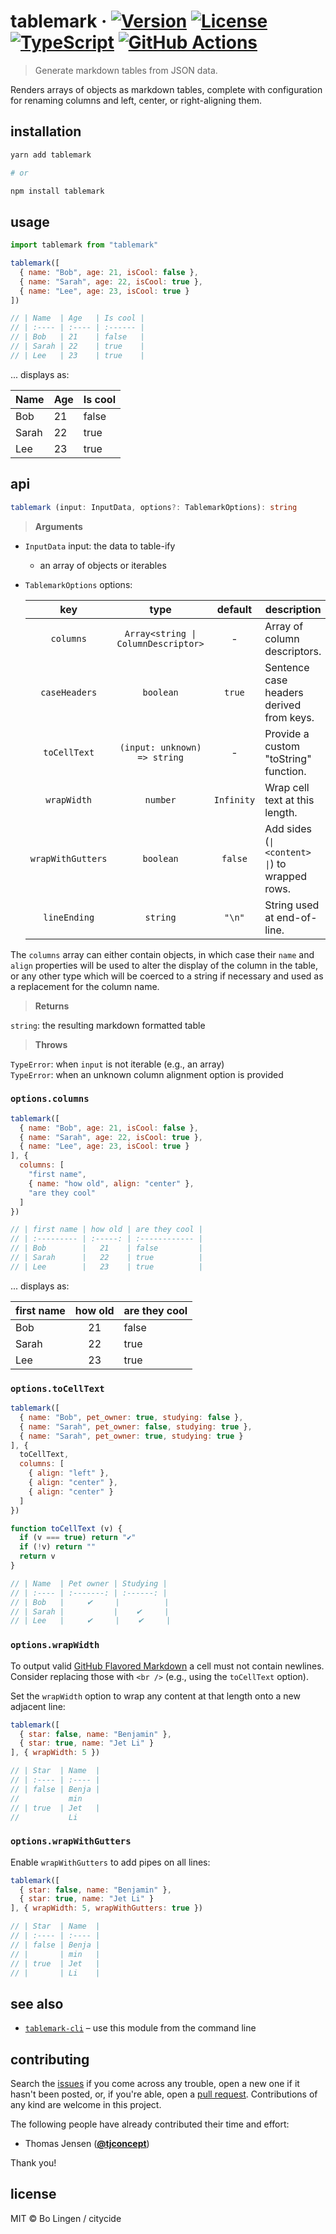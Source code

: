 # tablemark &middot; [![Version](https://flat.badgen.net/npm/v/tablemark)](https://www.npmjs.com/package/tablemark) [![License](https://flat.badgen.net/npm/license/tablemark)](https://www.npmjs.com/package/tablemark) [![TypeScript](https://flat.badgen.net/badge/written%20in/TypeScript/294E80)](http://www.typescriptlang.org/docs/handbook/typescript-in-5-minutes.html) [![GitHub Actions](https://flat.badgen.net/github/checks/citycide/tablemark)](https://github.com/citycide/tablemark/actions)

> Generate markdown tables from JSON data.

Renders arrays of objects as markdown tables, complete with configuration
for renaming columns and left, center, or right-aligning them.

## installation

```sh
yarn add tablemark

# or

npm install tablemark
```

## usage

```js
import tablemark from "tablemark"
```

```js
tablemark([
  { name: "Bob", age: 21, isCool: false },
  { name: "Sarah", age: 22, isCool: true },
  { name: "Lee", age: 23, isCool: true }
])

// | Name  | Age   | Is cool |
// | :---- | :---- | :------ |
// | Bob   | 21    | false   |
// | Sarah | 22    | true    |
// | Lee   | 23    | true    |
```

... displays as:

| Name  | Age   | Is cool |
| :---- | :---- | :------ |
| Bob   | 21    | false   |
| Sarah | 22    | true    |
| Lee   | 23    | true    |

## api

```ts
tablemark (input: InputData, options?: TablemarkOptions): string
```

> **Arguments**

* `InputData` input: the data to table-ify
  * an array of objects or iterables
* `TablemarkOptions` options:

  | key            | type         | default    | description                                    |
  | :------------: | :----------: | :--------: | ---------------------------------------------- |
  | `columns`      | `Array<string \| ColumnDescriptor>` | - | Array of column descriptors.                    |
  | `caseHeaders`  | `boolean`    | `true`     | Sentence case headers derived from keys.       |
  | `toCellText`    | `(input: unknown) => string` | - | Provide a custom "toString" function.       |
  | `wrapWidth`   | `number`     | `Infinity` | Wrap cell text at this length.                     |
  | `wrapWithGutters` | `boolean`    | `false`    | Add sides (`\| <content> \|`) to wrapped rows. |
  | `lineEnding` | `string` | `"\n"` | String used at end-of-line. |

The `columns` array can either contain objects, in which case their
`name` and `align` properties will be used to alter the display of
the column in the table, or any other type which will be coerced
to a string if necessary and used as a replacement for the column
name.

> **Returns**

`string`: the resulting markdown formatted table

> **Throws**

`TypeError`: when `input` is not iterable (e.g., an array)<br />
`TypeError`: when an unknown column alignment option is provided

### `options.columns`

```js
tablemark([
  { name: "Bob", age: 21, isCool: false },
  { name: "Sarah", age: 22, isCool: true },
  { name: "Lee", age: 23, isCool: true }
], {
  columns: [
    "first name",
    { name: "how old", align: "center" },
    "are they cool"
  ]
})

// | first name | how old | are they cool |
// | :--------- | :-----: | :------------ |
// | Bob        |   21    | false         |
// | Sarah      |   22    | true          |
// | Lee        |   23    | true          |
```

... displays as:

| first name | how old | are they cool |
| :--------- | :-----: | :------------ |
| Bob        |   21    | false         |
| Sarah      |   22    | true          |
| Lee        |   23    | true          |

### `options.toCellText`

```js
tablemark([
  { name: "Bob", pet_owner: true, studying: false },
  { name: "Sarah", pet_owner: false, studying: true },
  { name: "Sarah", pet_owner: true, studying: true }
], {
  toCellText,
  columns: [
    { align: "left" },
    { align: "center" },
    { align: "center" }
  ]
})

function toCellText (v) {
  if (v === true) return "✔"
  if (!v) return ""
  return v
}

// | Name  | Pet owner | Studying |
// | :---- | :-------: | :------: |
// | Bob   |     ✔︎     |          |
// | Sarah |           |    ✔     |
// | Lee   |     ✔     |    ✔     |
```

### `options.wrapWidth`

To output valid [GitHub Flavored Markdown](https://github.github.com/gfm/) a
cell must not contain newlines. Consider replacing those with `<br />` (e.g.,
using the `toCellText` option).

Set the `wrapWidth` option to wrap any content at that length onto a new
adjacent line:

```js
tablemark([
  { star: false, name: "Benjamin" },
  { star: true, name: "Jet Li" }
], { wrapWidth: 5 })

// | Star  | Name  |
// | :---- | :---- |
// | false | Benja |
//           min
// | true  | Jet   |
//           Li
```

### `options.wrapWithGutters`

Enable `wrapWithGutters` to add pipes on all lines:

```js
tablemark([
  { star: false, name: "Benjamin" },
  { star: true, name: "Jet Li" }
], { wrapWidth: 5, wrapWithGutters: true })

// | Star  | Name  |
// | :---- | :---- |
// | false | Benja |
// |       | min   |
// | true  | Jet   |
// |       | Li    |
```

## see also

* [`tablemark-cli`](https://github.com/citycide/tablemark-cli) &ndash; use this module from the command line

## contributing

Search the [issues](https://github.com/citycide/tablemark) if you come
across any trouble, open a new one if it hasn't been posted, or, if you're
able, open a [pull request](https://help.github.com/articles/about-pull-requests/).
Contributions of any kind are welcome in this project.

The following people have already contributed their time and effort:

* Thomas Jensen (**[@tjconcept](https://github.com/tjconcept)**)

Thank you!

## license

MIT © Bo Lingen / citycide
